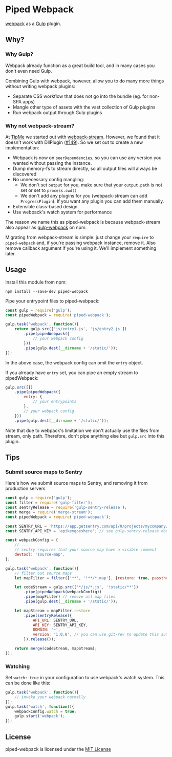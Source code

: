 # Piped Webpack

[webpack](https://webpack.js.org) as a [Gulp](http://gulpjs.com) plugin.

## Why?
### Why Gulp?
Webpack already function as a great build tool, and in many cases you don't even need Gulp.

Combining Gulp with webpack, however, allow you to do many more things without writing webpack plugins:

- Separate CSS workflow that does not go into the bundle (eg. for non-SPA apps)
- Mangle other type of assets with the vast collection of Gulp plugins
- Run webpack output through Gulp plugins

### Why not webpack-stream?
At [TipMe](https://tipme.in.th) we started out with [webpack-stream](https://github.com/shama/webpack-stream). However, we found that it doesn't work with DllPlugin ([#149](https://github.com/shama/webpack-stream/issues/149)). So we set out to create a new implementation:

- Webpack is now on `peerDependencies`, so you can use any version you wanted without passing the instance.
- Dump memory-fs to stream directly, so all output files will always be discovered
- No unnecessary config mangling:
  - We don't set `output` for you, make sure that your `output.path` is not set or set to `process.cwd()`
  - We don't add any plugins for you (webpack-stream can add `ProgressPlugin`). If you want any plugin you can add them manually.
- Extensible class-based design
- Use webpack's watch system for performance

The reason we name this as piped-webpack is because webpack-stream also appear as [gulp-webpack](https://www.npmjs.com/package/gulp-webpack) on npm.

Migrating from webpack-stream is simple: just change your `require` to `piped-webpack` and, if you're passing webpack instance, remove it. Also remove callback argument if you're using it. We'll implement something later.

## Usage

Install this module from npm:

```
npm install --save-dev piped-webpack
```

Pipe your entrypoint files to piped-webpack:

```js
const gulp = require('gulp');
const pipedWebpack = require('piped-webpack');

gulp.task('webpack', function(){
	return gulp.src(['js/entry1.js', 'js/entry2.js'])
		.pipe(pipedWebpack({
			// your webpack config
		}))
		.pipe(gulp.dest(__dirname + '/static/'));
});
```

In the above case, the webpack config can omit the `entry` object.

If you already have `entry` set, you can pipe an empty stream to pipedWebpack:

```js
gulp.src([])
	.pipe(pipedWebpack({
		entry: {
			// your entrypoints
		},
		// your webpack config
	}))
	.pipe(gulp.dest(__dirname + '/static/'));
```

Note that due to webpack's limitation we don't actually use the files from stream, only path. Therefore, don't pipe anything else but `gulp.src` into this plugin.

## Tips
### Submit source maps to Sentry
Here's how we submit source maps to Sentry, and removing it from production servers

```js
const gulp = require('gulp');
const filter = require('gulp-filter');
const sentryRelease = require('gulp-sentry-release');
const merge = require('merge-stream');
const pipedWebpack = require('piped-webpack');

const SENTRY_URL = 'https://app.getsentry.com/api/0/projects/mycompany/myapp/';
const SENTRY_API_KEY = 'apikeygoeshere'; // see gulp-sentry-release docs on how to get this key

const webpackConfig = {
	// ...
	// sentry requires that your source map have a visible comment
	devtool: 'source-map',
};

gulp.task('webpack', function(){
	// filter out source maps
	let mapFilter = filter(['**', '!**/*.map'], {restore: true, passthrough: false});

	let codeStream = gulp.src(['*/js/*.js', '!static/**'])
		.pipe(pipedWebpack(webpackConfig))
		.pipe(mapFilter) // remove all map files
		.pipe(gulp.dest(__dirname + '/static/'));

	let mapStream = mapFilter.restore
		.pipe(sentryRelease({
			API_URL: SENTRY_URL,
			API_KEY: SENTRY_API_KEY,
			DOMAIN: '~',
			version: '1.0.0', // you can use git-rev to update this automatically
		}).release());

	return merge(codeStream, mapStream);
});
```

### Watching
Set `watch: true` in your configuration to use webpack's watch system. This can be done like this:

```js
gulp.task('webpack', function(){
	// invoke your webpack normally
});
gulp.task('watch', function(){
	webpackConfig.watch = true;
	gulp.start('webpack');
});
```

## License
piped-webpack is licensed under the [MIT License](LICENSE)
